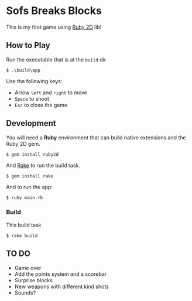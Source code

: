 # Sofs Breaks Blocks

This is my first game using [Ruby 2D](https://www.ruby2d.com/) lib!

## How to Play

Run the executable that is at the `build` dir.

```
$ .\build\app
```

Use the following keys:

* Arrow `left` and `right` to move
* `Space` to shoot
* `Esc` to close the game

## Development

You will need a **Ruby** environment that can build native extensions and the Ruby 2D gem.

```
$ gem install ruby2d
```

And [Rake](https://github.com/ruby/rake) to run the build task.

```
$ gem install rake
```

And to run the app:

```
$ ruby main.rb
```

### Build

This build task

```
$ rake build
```

## TO DO

- Game over
- Add the points system and a scorebar
- Surprise blocks
- New weapons with different kind shots
- Sounds?
